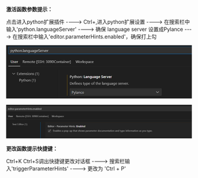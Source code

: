 **激活函数参数提示：**

点击进入python扩展插件 ----> Ctrl+,进入python扩展设置 ----> 在搜索栏中输入'python.languageServer' ----> 确保 language server 设置成Pylance ---->  在搜索栏中输入'editor.parameterHints.enabled'，确保打上勾

![](assets/langserver.jpg)

![](assets/hintsenable.jpg)





**更改函数提示快捷键：**

Ctrl+K Ctrl+S调出快捷键更改对话框 ----> 搜索栏输入'triggerParameterHints' ----> 更改为 'Ctrl + P'

